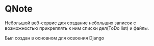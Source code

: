# QNote
Небольшой веб-сервис для создание небольших записок с возможностью прикреплять к ним списки дел(ToDo list) и файлы.

Был создан в основном для освоения Django